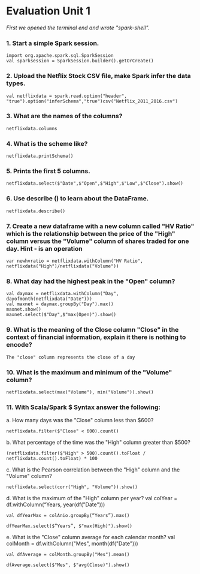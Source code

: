 # Evaluation Unit 1

*First we opened the terminal end and wrote "spark-shell".*

### 1. Start a simple Spark session.
    import org.apache.spark.sql.SparkSession
    val sparksession = SparkSession.builder().getOrCreate()

###  2. Upload the Netflix Stock CSV file, make Spark infer the data types.
    val netflixdata = spark.read.option("header", "true").option("inferSchema","true")csv("Netflix_2011_2016.csv")

###  3. What are the names of the columns?
    netflixdata.columns

###  4. What is the scheme like?
    netflixdata.printSchema()

###  5. Prints the first 5 columns.
    netflixdata.select($"Date",$"Open",$"High",$"Low",$"Close").show()

###  6. Use describe () to learn about the DataFrame.
    netflixdata.describe()

###  7. Create a new dataframe with a new column called "HV Ratio" which is the relationship between the price of the "High" column versus the "Volume" column of shares traded for one day. Hint - is an operation
    var newhvratio = netflixdata.withColumn("HV Ratio", netflixdata("High")/netflixdata("Volume"))

###  8. What day had the highest peak in the "Open" column?
    val daymax = netflixdata.withColumn("Day", dayofmonth(netflixdata("Date")))
    val maxnet = daymax.groupBy("Day").max()
    maxnet.show()
    maxnet.select($"Day",$"max(Open)").show()

###  9. What is the meaning of the Close column "Close" in the context of financial information, explain it there is nothing to encode?
    The "close" column represents the close of a day

###  10. What is the maximum and minimum of the "Volume" column?
    netflixdata.select(max("Volume"), min("Volume")).show()

###  11. With Scala/Spark $ Syntax answer the following:

a. How many days was the "Close" column less than $600?
    
    netflixdata.filter($"Close" < 600).count()

b. What percentage of the time was the "High" column greater than $500?

    (netflixdata.filter($"High" > 500).count().toFloat / netflixdata.count().toFloat) * 100

c. What is the Pearson correlation between the "High" column and the "Volume" column?

    netflixdata.select(corr("High", "Volume")).show()


d. What is the maximum of the "High" column per year?
val colYear = df.withColumn(“Years, year(df("Date")))

    val dfYearMax = colAnio.groupBy(“Years”).max()

    dfYearMax.select($”Years”, $"max(High)").show()


e. What is the "Close" column average for each calendar month?
val colMonth = df.withColumn("Mes", month(df("Date")))

    val dfAverage = colMonth.groupBy("Mes").mean()

    dfAverage.select($"Mes", $"avg(Close)").show()

